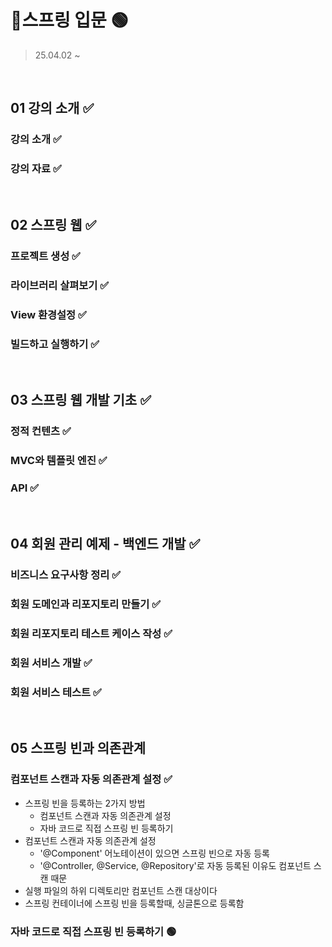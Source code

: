 # 🌱스프링 입문 🟢
> 25.04.02 ~

<br>

## 01 강의 소개 ✅
### 강의 소개 ✅
### 강의 자료 ✅

<br>

## 02 스프링 웹 ✅
### 프로젝트 생성 ✅
### 라이브러리 살펴보기 ✅
### View 환경설정 ✅
### 빌드하고 실행하기 ✅

<br>

## 03 스프링 웹 개발 기초 ✅
### 정적 컨텐츠 ✅
### MVC와 템플릿 엔진 ✅
### API ✅

<br>

## 04 회원 관리 예제 - 백엔드 개발 ✅
### 비즈니스 요구사항 정리 ✅
### 회원 도메인과 리포지토리 만들기 ✅
### 회원 리포지토리 테스트 케이스 작성 ✅
### 회원 서비스 개발 ✅
### 회원 서비스 테스트 ✅

<br>

## 05 스프링 빈과 의존관계
### 컴포넌트 스캔과 자동 의존관계 설정 ✅
- 스프링 빈을 등록하는 2가지 방법
  - 컴포넌트 스캔과 자동 의존관계 설정
  - 자바 코드로 직접 스프링 빈 등록하기
- 컴포넌트 스캔과 자동 의존관계 설정
  - '@Component' 어노테이션이 있으면 스프링 빈으로 자동 등록
  - '@Controller, @Service, @Repository'로 자동 등록된 이유도 컴포넌트 스캔 때문
- 실행 파일의 하위 디렉토리만 컴포넌트 스캔 대상이다
- 스프링 컨테이너에 스프링 빈을 등록할때, 싱글톤으로 등록함
### 자바 코드로 직접 스프링 빈 등록하기 🟢
